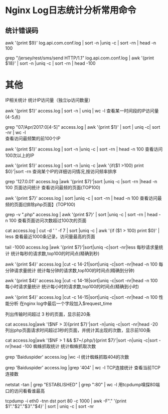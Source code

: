 # Nginx Log日志统计分析常用命令

## 统计错误码
awk '{print $9}' log.api.com.conf.log | sort -n |uniq -c | sort -rn | head -n 100

grep "/jersey/rest/sms/send HTTP/1.1" log.api.com.conf.log | awk '{print $18}' | sort -n |uniq -c | sort -rn | head -100

# 其他
IP相关统计
统计IP访问量（独立ip访问数量）

awk '{print $1}' access.log | sort -n | uniq | wc -l
查看某一时间段的IP访问量(4-5点)

grep "07/Apr/2017:0[4-5]" access.log | awk '{print $1}' | sort | uniq -c| sort -nr | wc -l  
查看访问最频繁的前100个IP

awk '{print $1}' access.log | sort -n |uniq -c | sort -rn | head -n 100
查看访问100次以上的IP

awk '{print $1}' access.log | sort -n |uniq -c |awk '{if($1 >100) print $0}'|sort -rn
查询某个IP的详细访问情况,按访问频率排序

grep '127.0.01' access.log |awk '{print $7}'|sort |uniq -c |sort -rn |head -n 100
页面访问统计
查看访问最频的页面(TOP100)

awk '{print $7}' access.log | sort |uniq -c | sort -rn | head -n 100
查看访问最频的页面([排除php页面】(TOP100)

grep -v ".php"  access.log | awk '{print $7}' | sort |uniq -c | sort -rn | head -n 100 
查看页面访问次数超过100次的页面

cat access.log | cut -d ' ' -f 7 | sort |uniq -c | awk '{if ($1 > 100) print $0}' | less
查看最近1000条记录，访问量最高的页面

tail -1000 access.log |awk '{print $7}'|sort|uniq -c|sort -nr|less
每秒请求量统计
统计每秒的请求数,top100的时间点(精确到秒)

awk '{print $4}' access.log |cut -c 14-21|sort|uniq -c|sort -nr|head -n 100
每分钟请求量统计
统计每分钟的请求数,top100的时间点(精确到分钟)

awk '{print $4}' access.log |cut -c 14-18|sort|uniq -c|sort -nr|head -n 100
每小时请求量统计
统计每小时的请求数,top100的时间点(精确到小时)

awk '{print $4}' access.log |cut -c 14-15|sort|uniq -c|sort -nr|head -n 100
性能分析
在nginx log中最后一个字段加入$request_time

列出传输时间超过 3 秒的页面，显示前20条

cat access.log|awk '($NF > 3){print $7}'|sort -n|uniq -c|sort -nr|head -20
列出php页面请求时间超过3秒的页面，并统计其出现的次数，显示前100条

cat access.log|awk '($NF > 1 &&  $7~/\.php/){print $7}'|sort -n|uniq -c|sort -nr|head -100
蜘蛛抓取统计
统计蜘蛛抓取次数

grep 'Baiduspider' access.log |wc -l
统计蜘蛛抓取404的次数

grep 'Baiduspider' access.log |grep '404' | wc -l
TCP连接统计
查看当前TCP连接数

netstat -tan | grep "ESTABLISHED" | grep ":80" | wc -l
用tcpdump嗅探80端口的访问看看谁最高

tcpdump -i eth0 -tnn dst port 80 -c 1000 | awk -F"." '{print $1"."$2"."$3"."$4}' | sort | uniq -c | sort -nr
 

